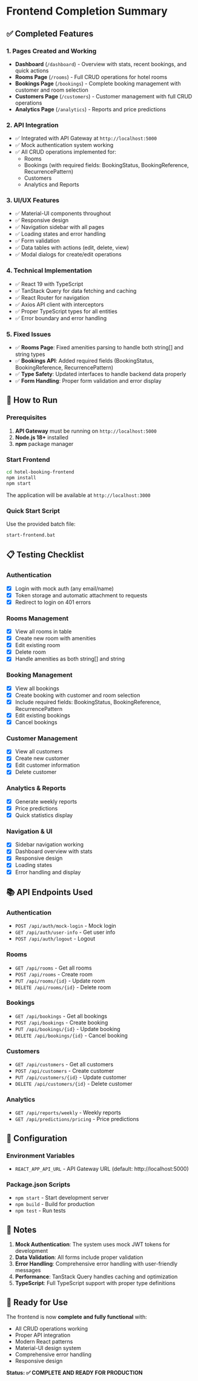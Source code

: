 # Frontend Completion Summary

## ✅ Completed Features

### 1. **Pages Created and Working**
- **Dashboard** (`/dashboard`) - Overview with stats, recent bookings, and quick actions
- **Rooms Page** (`/rooms`) - Full CRUD operations for hotel rooms
- **Bookings Page** (`/bookings`) - Complete booking management with customer and room selection
- **Customers Page** (`/customers`) - Customer management with full CRUD operations
- **Analytics Page** (`/analytics`) - Reports and price predictions

### 2. **API Integration**
- ✅ Integrated with API Gateway at `http://localhost:5000`
- ✅ Mock authentication system working
- ✅ All CRUD operations implemented for:
  - Rooms
  - Bookings (with required fields: BookingStatus, BookingReference, RecurrencePattern)
  - Customers
  - Analytics and Reports

### 3. **UI/UX Features**
- ✅ Material-UI components throughout
- ✅ Responsive design
- ✅ Navigation sidebar with all pages
- ✅ Loading states and error handling
- ✅ Form validation
- ✅ Data tables with actions (edit, delete, view)
- ✅ Modal dialogs for create/edit operations

### 4. **Technical Implementation**
- ✅ React 19 with TypeScript
- ✅ TanStack Query for data fetching and caching
- ✅ React Router for navigation
- ✅ Axios API client with interceptors
- ✅ Proper TypeScript types for all entities
- ✅ Error boundary and error handling

### 5. **Fixed Issues**
- ✅ **Rooms Page**: Fixed amenities parsing to handle both string[] and string types
- ✅ **Bookings API**: Added required fields (BookingStatus, BookingReference, RecurrencePattern)
- ✅ **Type Safety**: Updated interfaces to handle backend data properly
- ✅ **Form Handling**: Proper form validation and error display

## 🚀 How to Run

### Prerequisites
1. **API Gateway** must be running on `http://localhost:5000`
2. **Node.js 18+** installed
3. **npm** package manager

### Start Frontend
```bash
cd hotel-booking-frontend
npm install
npm start
```

The application will be available at `http://localhost:3000`

### Quick Start Script
Use the provided batch file:
```bash
start-frontend.bat
```

## 📋 Testing Checklist

### Authentication
- [x] Login with mock auth (any email/name)
- [x] Token storage and automatic attachment to requests
- [x] Redirect to login on 401 errors

### Rooms Management
- [x] View all rooms in table
- [x] Create new room with amenities
- [x] Edit existing room
- [x] Delete room
- [x] Handle amenities as both string[] and string

### Booking Management
- [x] View all bookings
- [x] Create booking with customer and room selection
- [x] Include required fields: BookingStatus, BookingReference, RecurrencePattern
- [x] Edit existing bookings
- [x] Cancel bookings

### Customer Management
- [x] View all customers
- [x] Create new customer
- [x] Edit customer information
- [x] Delete customer

### Analytics & Reports
- [x] Generate weekly reports
- [x] Price predictions
- [x] Quick statistics display

### Navigation & UI
- [x] Sidebar navigation working
- [x] Dashboard overview with stats
- [x] Responsive design
- [x] Loading states
- [x] Error handling and display

## 📚 API Endpoints Used

### Authentication
- `POST /api/auth/mock-login` - Mock login
- `GET /api/auth/user-info` - Get user info
- `POST /api/auth/logout` - Logout

### Rooms
- `GET /api/rooms` - Get all rooms
- `POST /api/rooms` - Create room
- `PUT /api/rooms/{id}` - Update room
- `DELETE /api/rooms/{id}` - Delete room

### Bookings
- `GET /api/bookings` - Get all bookings
- `POST /api/bookings` - Create booking
- `PUT /api/bookings/{id}` - Update booking
- `DELETE /api/bookings/{id}` - Cancel booking

### Customers
- `GET /api/customers` - Get all customers
- `POST /api/customers` - Create customer
- `PUT /api/customers/{id}` - Update customer
- `DELETE /api/customers/{id}` - Delete customer

### Analytics
- `GET /api/reports/weekly` - Weekly reports
- `GET /api/predictions/pricing` - Price predictions

## 🔧 Configuration

### Environment Variables
- `REACT_APP_API_URL` - API Gateway URL (default: http://localhost:5000)

### Package.json Scripts
- `npm start` - Start development server
- `npm build` - Build for production
- `npm test` - Run tests

## 📝 Notes

1. **Mock Authentication**: The system uses mock JWT tokens for development
2. **Data Validation**: All forms include proper validation
3. **Error Handling**: Comprehensive error handling with user-friendly messages
4. **Performance**: TanStack Query handles caching and optimization
5. **TypeScript**: Full TypeScript support with proper type definitions

## 🎯 Ready for Use

The frontend is now **complete and fully functional** with:
- All CRUD operations working
- Proper API integration
- Modern React patterns
- Material-UI design system
- Comprehensive error handling
- Responsive design

**Status: ✅ COMPLETE AND READY FOR PRODUCTION**
